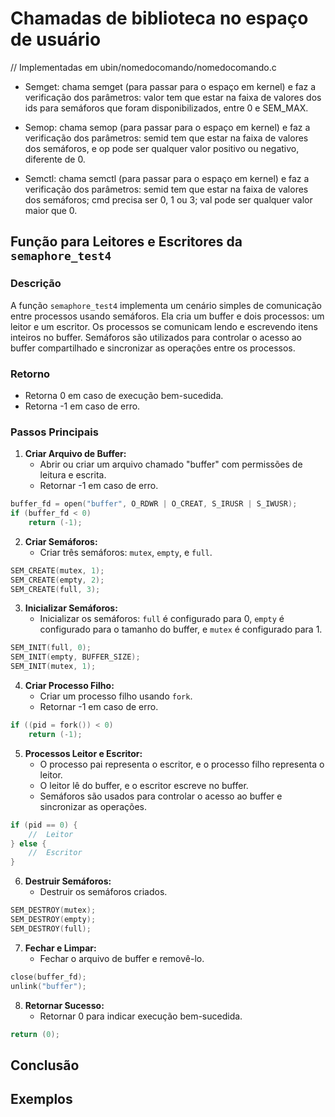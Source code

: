 # Chamadas de biblioteca no espaço de usuário 
// Implementadas em ubin/nomedocomando/nomedocomando.c

- Semget: chama semget (para passar para o espaço em kernel) e faz a verificação dos parâmetros: valor tem que estar na faixa de valores dos ids para semáforos que foram disponibilizados, entre 0 e SEM_MAX.
  
- Semop: chama semop (para passar para o espaço em kernel) e faz a verificação dos parâmetros: semid tem que estar na faixa de valores dos semáforos, e op pode ser qualquer valor positivo ou negativo, diferente de 0.
  
- Semctl: chama semctl (para passar para o espaço em kernel) e faz a verificação dos parâmetros: semid tem que estar na faixa de valores dos semáforos; cmd precisa ser 0, 1 ou 3; val pode ser qualquer valor maior que 0.

## Função para Leitores e Escritores da `semaphore_test4`

### Descrição

A função `semaphore_test4` implementa um cenário simples de comunicação entre processos usando semáforos. Ela cria um buffer e dois processos: um leitor e um escritor. Os processos se comunicam lendo e escrevendo itens inteiros no buffer. Semáforos são utilizados para controlar o acesso ao buffer compartilhado e sincronizar as operações entre os processos.

### Retorno

- Retorna 0 em caso de execução bem-sucedida.
- Retorna -1 em caso de erro.

### Passos Principais

1. **Criar Arquivo de Buffer:**
   - Abrir ou criar um arquivo chamado "buffer" com permissões de leitura e escrita.
   - Retornar -1 em caso de erro.

```c
buffer_fd = open("buffer", O_RDWR | O_CREAT, S_IRUSR | S_IWUSR);
if (buffer_fd < 0)
    return (-1);
```

2. **Criar Semáforos:**
   - Criar três semáforos: `mutex`, `empty`, e `full`.

```c
SEM_CREATE(mutex, 1);
SEM_CREATE(empty, 2);
SEM_CREATE(full, 3);
```

3. **Inicializar Semáforos:**
   - Inicializar os semáforos: `full` é configurado para 0, `empty` é configurado para o tamanho do buffer, e `mutex` é configurado para 1.

```c
SEM_INIT(full, 0);
SEM_INIT(empty, BUFFER_SIZE);
SEM_INIT(mutex, 1);
```

4. **Criar Processo Filho:**
   - Criar um processo filho usando `fork`.
   - Retornar -1 em caso de erro.

```c
if ((pid = fork()) < 0)
    return (-1);
```

5. **Processos Leitor e Escritor:**
   - O processo pai representa o escritor, e o processo filho representa o leitor.
   - O leitor lê do buffer, e o escritor escreve no buffer.
   - Semáforos são usados para controlar o acesso ao buffer e sincronizar as operações.

```c
if (pid == 0) {
    //  Leitor
} else {
    //  Escritor
}
```

6. **Destruir Semáforos:**
   - Destruir os semáforos criados.

```c
SEM_DESTROY(mutex);
SEM_DESTROY(empty);
SEM_DESTROY(full);
```

7. **Fechar e Limpar:**
   - Fechar o arquivo de buffer e removê-lo.

```c
close(buffer_fd);
unlink("buffer");
```

8. **Retornar Sucesso:**
   - Retornar 0 para indicar execução bem-sucedida.

```c
return (0);
```

## Conclusão 



## Exemplos 
